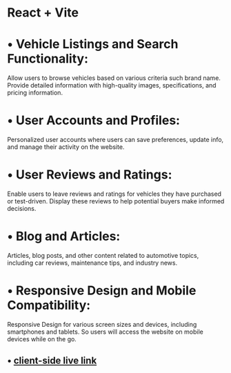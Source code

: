 # React + Vite


# &bull; Vehicle Listings and Search Functionality:
Allow users to browse vehicles based on various criteria such brand name. Provide detailed information with high-quality images, specifications, and pricing information.
# &bull; User Accounts and Profiles: 
Personalized user accounts where users can save preferences, update info, and manage their activity on the website.
# &bull; User Reviews and Ratings:
Enable users to leave reviews and ratings for vehicles they have purchased or test-driven. Display these reviews to help potential buyers make informed decisions.
# &bull; Blog and Articles: 
Articles, blog posts, and other content related to automotive topics, including car reviews, maintenance tips, and industry news.
# &bull; Responsive Design and Mobile Compatibility:
Responsive Design for various screen sizes and devices, including smartphones and tablets. So users will access the website on mobile devices while on the go.


## &bull; [client-side live link](https://automotive-store-eb3dd.web.app)





<!-- 
This template provides a minimal setup to get React working in Vite with HMR and some ESLint rules.

Currently, two official plugins are available:

- [@vitejs/plugin-react](https://github.com/vitejs/vite-plugin-react/blob/main/packages/plugin-react/README.md) uses [Babel](https://babeljs.io/) for Fast Refresh
- [@vitejs/plugin-react-swc](https://github.com/vitejs/vite-plugin-react-swc) uses [SWC](https://swc.rs/) for Fast Refresh -->
